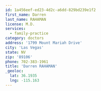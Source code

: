 ```yaml
---
id: 1a456eef-ed23-4d2c-a6dd-829bd239e1f2
first_name: Darren
last_name: RAHAMAN
license: M.D.
services:
  - family-practice
category: doctors
address: '1799 Mount Mariah Drive'
city: 'Las Vegas'
state: NV
zip: '89106'
phone: 702-383-1961
title: 'Darren RAHAMAN'
_geoloc:
  lat: 36.1935
  lng: -115.163
---
```

